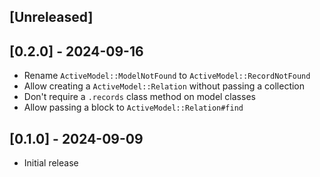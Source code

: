 ## [Unreleased]

## [0.2.0] - 2024-09-16

- Rename `ActiveModel::ModelNotFound` to `ActiveModel::RecordNotFound`
- Allow creating a `ActiveModel::Relation` without passing a collection
- Don't require a `.records` class method on model classes
- Allow passing a block to `ActiveModel::Relation#find`

## [0.1.0] - 2024-09-09

- Initial release
